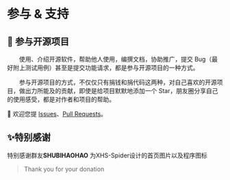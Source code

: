 # 参与 & 支持

## 🌟 参与开源项目

&emsp;&emsp;使用、介绍开源软件，帮助他人使用，编撰文档，协助推广，提交 Bug（最好附上测试用例）甚至是提交功能请求，都是参与开源项目的一种方式。

&emsp;&emsp;参与开源项目的方式，不仅仅只有捐钱和捐代码这两种，对自己喜欢的开源项目，做出力所能及的贡献，即使是给项目默默地添加一个 Star，朋友圈分享自己的使用感受，都是对作者和项目的帮助。

💖 欢迎您提 [Issues](https://github.com/xisuo67/XHS-Spider/issues)、[Pull Requests](https://github.com/xisuo67/XHS-Spider/pulls)。

## ✨特别感谢

特别感谢群友**SHUBIHAOHAO** 为XHS-Spider设计的首页图片以及程序图标

> Thank you for your donation
